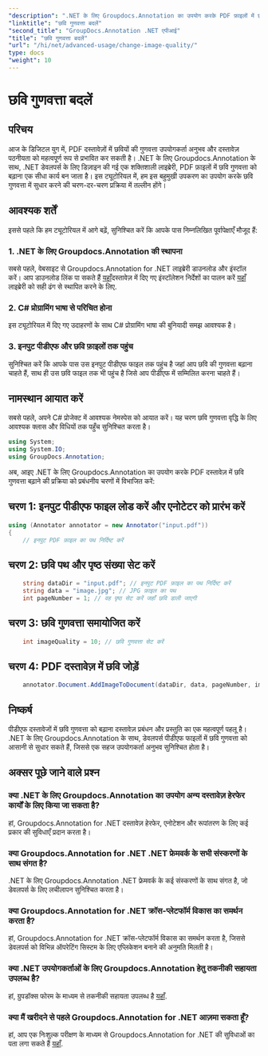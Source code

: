 ```yaml
---
"description": ".NET के लिए Groupdocs.Annotation का उपयोग करके PDF फ़ाइलों में छवि गुणवत्ता को बेहतर बनाने का तरीका जानें। हमारे चरण-दर-चरण मार्गदर्शिका का पालन करें।"
"linktitle": "छवि गुणवत्ता बदलें"
"second_title": "GroupDocs.Annotation .NET एपीआई"
"title": "छवि गुणवत्ता बदलें"
"url": "/hi/net/advanced-usage/change-image-quality/"
type: docs
"weight": 10
---
```


# छवि गुणवत्ता बदलें

## परिचय
आज के डिजिटल युग में, PDF दस्तावेज़ों में छवियों की गुणवत्ता उपयोगकर्ता अनुभव और दस्तावेज़ पठनीयता को महत्वपूर्ण रूप से प्रभावित कर सकती है। .NET के लिए Groupdocs.Annotation के साथ, .NET डेवलपर्स के लिए डिज़ाइन की गई एक शक्तिशाली लाइब्रेरी, PDF फ़ाइलों में छवि गुणवत्ता को बढ़ाना एक सीधा कार्य बन जाता है। इस ट्यूटोरियल में, हम इस बहुमुखी उपकरण का उपयोग करके छवि गुणवत्ता में सुधार करने की चरण-दर-चरण प्रक्रिया में तल्लीन होंगे।
## आवश्यक शर्तें
इससे पहले कि हम ट्यूटोरियल में आगे बढ़ें, सुनिश्चित करें कि आपके पास निम्नलिखित पूर्वापेक्षाएँ मौजूद हैं:
### 1. .NET के लिए Groupdocs.Annotation की स्थापना
सबसे पहले, वेबसाइट से Groupdocs.Annotation for .NET लाइब्रेरी डाउनलोड और इंस्टॉल करें। आप डाउनलोड लिंक पा सकते हैं [यहाँ](https://releases.groupdocs.com/annotation/net/)दस्तावेज़ में दिए गए इंस्टॉलेशन निर्देशों का पालन करें [यहाँ](https://tutorials.groupdocs.com/annotation/net/) लाइब्रेरी को सही ढंग से स्थापित करने के लिए.
### 2. C# प्रोग्रामिंग भाषा से परिचित होना
इस ट्यूटोरियल में दिए गए उदाहरणों के साथ C# प्रोग्रामिंग भाषा की बुनियादी समझ आवश्यक है।
### 3. इनपुट पीडीएफ और छवि फ़ाइलों तक पहुंच
सुनिश्चित करें कि आपके पास उस इनपुट पीडीएफ फाइल तक पहुंच है जहां आप छवि की गुणवत्ता बढ़ाना चाहते हैं, साथ ही उस छवि फाइल तक भी पहुंच है जिसे आप पीडीएफ में सम्मिलित करना चाहते हैं।

## नामस्थान आयात करें
सबसे पहले, अपने C# प्रोजेक्ट में आवश्यक नेमस्पेस को आयात करें। यह चरण छवि गुणवत्ता वृद्धि के लिए आवश्यक क्लास और विधियों तक पहुँच सुनिश्चित करता है।

```csharp
using System;
using System.IO;
using GroupDocs.Annotation;
```

अब, आइए .NET के लिए Groupdocs.Annotation का उपयोग करके PDF दस्तावेज़ में छवि गुणवत्ता बढ़ाने की प्रक्रिया को प्रबंधनीय चरणों में विभाजित करें:
## चरण 1: इनपुट पीडीएफ फाइल लोड करें और एनोटेटर को प्रारंभ करें
```csharp
using (Annotator annotator = new Annotator("input.pdf"))
{
    // इनपुट PDF फ़ाइल का पथ निर्दिष्ट करें
```
## चरण 2: छवि पथ और पृष्ठ संख्या सेट करें
```csharp
    string dataDir = "input.pdf"; // इनपुट PDF फ़ाइल का पथ निर्दिष्ट करें
    string data = "image.jpg"; // JPG फ़ाइल का पथ
    int pageNumber = 1; // वह पृष्ठ सेट करें जहाँ छवि डाली जाएगी
```
## चरण 3: छवि गुणवत्ता समायोजित करें
```csharp
    int imageQuality = 10; // छवि गुणवत्ता सेट करें
```
## चरण 4: PDF दस्तावेज़ में छवि जोड़ें
```csharp
    annotator.Document.AddImageToDocument(dataDir, data, pageNumber, imageQuality);
```

## निष्कर्ष
पीडीएफ दस्तावेजों में छवि गुणवत्ता को बढ़ाना दस्तावेज़ प्रबंधन और प्रस्तुति का एक महत्वपूर्ण पहलू है। .NET के लिए Groupdocs.Annotation के साथ, डेवलपर्स पीडीएफ फाइलों में छवि गुणवत्ता को आसानी से सुधार सकते हैं, जिससे एक सहज उपयोगकर्ता अनुभव सुनिश्चित होता है।
## अक्सर पूछे जाने वाले प्रश्न
### क्या .NET के लिए Groupdocs.Annotation का उपयोग अन्य दस्तावेज़ हेरफेर कार्यों के लिए किया जा सकता है?
हां, Groupdocs.Annotation for .NET दस्तावेज़ हेरफेर, एनोटेशन और रूपांतरण के लिए कई प्रकार की सुविधाएँ प्रदान करता है।
### क्या Groupdocs.Annotation for .NET .NET फ्रेमवर्क के सभी संस्करणों के साथ संगत है?
.NET के लिए Groupdocs.Annotation .NET फ्रेमवर्क के कई संस्करणों के साथ संगत है, जो डेवलपर्स के लिए लचीलापन सुनिश्चित करता है।
### क्या Groupdocs.Annotation for .NET क्रॉस-प्लेटफॉर्म विकास का समर्थन करता है?
हां, Groupdocs.Annotation for .NET क्रॉस-प्लेटफॉर्म विकास का समर्थन करता है, जिससे डेवलपर्स को विभिन्न ऑपरेटिंग सिस्टम के लिए एप्लिकेशन बनाने की अनुमति मिलती है।
### क्या .NET उपयोगकर्ताओं के लिए Groupdocs.Annotation हेतु तकनीकी सहायता उपलब्ध है?
हां, ग्रुपडॉक्स फोरम के माध्यम से तकनीकी सहायता उपलब्ध है [यहाँ](https://forum.groupdocs.com/c/annotation/10).
### क्या मैं खरीदने से पहले Groupdocs.Annotation for .NET आज़मा सकता हूँ?
हां, आप एक निःशुल्क परीक्षण के माध्यम से Groupdocs.Annotation for .NET की सुविधाओं का पता लगा सकते हैं [यहाँ](https://releases.groupdocs.com/).